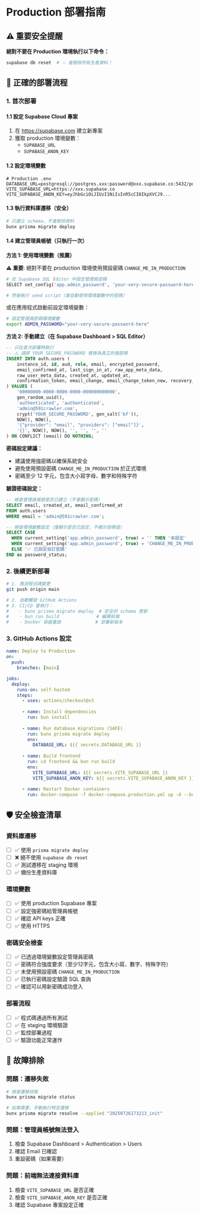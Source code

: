 # Production 部署指南

## ⚠️ 重要安全提醒

**絕對不要在 Production 環境執行以下命令：**
```bash
supabase db reset  # 💥 會刪除所有生產資料！
```

## 🚀 正確的部署流程

### 1. 首次部署

#### 1.1 設定 Supabase Cloud 專案
1. 在 https://supabase.com 建立新專案
2. 獲取 production 環境變數：
   - `SUPABASE_URL`
   - `SUPABASE_ANON_KEY`

#### 1.2 設定環境變數
```env
# Production .env
DATABASE_URL=postgresql://postgres.xxx:password@xxx.supabase.co:5432/postgres
VITE_SUPABASE_URL=https://xxx.supabase.co
VITE_SUPABASE_ANON_KEY=eyJhbGciOiJIUzI1NiIsInR5cCI6IkpXVCJ9...
```

#### 1.3 執行資料庫遷移（安全）
```bash
# 只建立 schema，不會刪除資料
bunx prisma migrate deploy
```

#### 1.4 建立管理員帳號（只執行一次）

**方法 1: 使用環境變數（推薦）**

⚠️ **重要**: 絕對不要在 production 環境使用預設密碼 `CHANGE_ME_IN_PRODUCTION`

```bash
# 在 Supabase SQL Editor 中設定管理員密碼
SELECT set_config('app.admin_password', 'your-very-secure-password-here', false);

# 然後執行 seed script（會自動使用環境變數中的密碼）
```

或在應用程式啟動前設定環境變數：
```bash
# 設定管理員密碼環境變數
export ADMIN_PASSWORD="your-very-secure-password-here"
```

**方法 2: 手動建立（在 Supabase Dashboard > SQL Editor）**
```sql
-- 只在首次部署時執行
-- ⚠️ 請將 YOUR_SECURE_PASSWORD 替換為真正的強密碼
INSERT INTO auth.users (
    instance_id, id, aud, role, email, encrypted_password,
    email_confirmed_at, last_sign_in_at, raw_app_meta_data,
    raw_user_meta_data, created_at, updated_at,
    confirmation_token, email_change, email_change_token_new, recovery_token
) VALUES (
    '00000000-0000-0000-0000-000000000000',
    gen_random_uuid(),
    'authenticated', 'authenticated',
    'admin@591crawler.com',
    crypt('YOUR_SECURE_PASSWORD', gen_salt('bf')),
    NOW(), NOW(),
    '{"provider": "email", "providers": ["email"]}',
    '{}', NOW(), NOW(), '', '', '', ''
) ON CONFLICT (email) DO NOTHING;
```

**密碼設定建議：**
- 建議使用強密碼以確保系統安全
- 避免使用預設密碼 `CHANGE_ME_IN_PRODUCTION` 於正式環境
- 密碼至少 12 字元，包含大小寫字母、數字和特殊字符

**驗證密碼設定：**
```sql
-- 檢查管理員帳號是否已建立（不會顯示密碼）
SELECT email, created_at, email_confirmed_at 
FROM auth.users 
WHERE email = 'admin@591crawler.com';

-- 檢查環境變數設定（僅顯示是否已設定，不顯示密碼值）
SELECT CASE 
  WHEN current_setting('app.admin_password', true) = '' THEN '未設定'
  WHEN current_setting('app.admin_password', true) = 'CHANGE_ME_IN_PRODUCTION' THEN '⚠️ 使用預設密碼'
  ELSE '✅ 已設定自訂密碼'
END as password_status;
```

### 2. 後續更新部署

```bash
# 1. 推送程式碼變更
git push origin main

# 2. 自動觸發 GitHub Actions
# 3. CI/CD 會執行：
#    - bunx prisma migrate deploy  # 安全的 schema 更新
#    - bun run build              # 編譯前端
#    - Docker 容器重啟             # 部署新版本
```

### 3. GitHub Actions 設定

```yaml
name: Deploy to Production
on:
  push:
    branches: [main]

jobs:
  deploy:
    runs-on: self-hosted
    steps:
      - uses: actions/checkout@v3
      
      - name: Install dependencies
        run: bun install
        
      - name: Run database migrations (SAFE)
        run: bunx prisma migrate deploy
        env:
          DATABASE_URL: ${{ secrets.DATABASE_URL }}
          
      - name: Build frontend
        run: cd frontend && bun run build
        env:
          VITE_SUPABASE_URL: ${{ secrets.VITE_SUPABASE_URL }}
          VITE_SUPABASE_ANON_KEY: ${{ secrets.VITE_SUPABASE_ANON_KEY }}
          
      - name: Restart Docker containers
        run: docker-compose -f docker-compose.production.yml up -d --build
```

## 🛡️ 安全檢查清單

### 資料庫遷移
- [ ] ✅ 使用 `prisma migrate deploy`
- [ ] ❌ 絕不使用 `supabase db reset`
- [ ] ✅ 測試遷移在 staging 環境
- [ ] ✅ 備份生產資料庫

### 環境變數
- [ ] ✅ 使用 production Supabase 專案
- [ ] ✅ 設定強密碼給管理員帳號
- [ ] ✅ 確認 API keys 正確
- [ ] ✅ 使用 HTTPS

### 密碼安全檢查
- [ ] ✅ 已透過環境變數設定管理員密碼
- [ ] ✅ 密碼符合強度要求（至少12字元，包含大小寫、數字、特殊字符）
- [ ] ✅ 未使用預設密碼 `CHANGE_ME_IN_PRODUCTION`
- [ ] ✅ 已執行密碼設定驗證 SQL 查詢
- [ ] ✅ 確認可以用新密碼成功登入

### 部署流程
- [ ] ✅ 程式碼通過所有測試
- [ ] ✅ 在 staging 環境驗證
- [ ] ✅ 監控部署過程
- [ ] ✅ 驗證功能正常運作

## 🔧 故障排除

### 問題：遷移失敗
```bash
# 檢查遷移狀態
bunx prisma migrate status

# 如果需要，手動執行特定遷移
bunx prisma migrate resolve --applied "20250726173213_init"
```

### 問題：管理員帳號無法登入
1. 檢查 Supabase Dashboard > Authentication > Users
2. 確認 Email 已確認
3. 重設密碼（如果需要）

### 問題：前端無法連接資料庫
1. 檢查 `VITE_SUPABASE_URL` 是否正確
2. 檢查 `VITE_SUPABASE_ANON_KEY` 是否正確
3. 確認 Supabase 專案設定正確